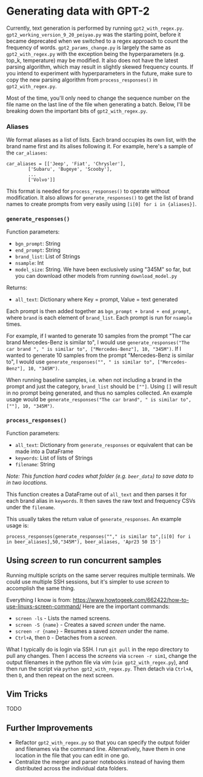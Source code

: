 # Generating data with GPT-2
Currently, text generation is performed by running `gpt2_with_regex.py`. `gpt2_working_version_9_20_peiyao.py` was the starting point, before it became deprecated when we switched to a regex approach to count the frequency of words. `gpt2_params_change.py` is largely the same as `gpt2_with_regex.py` with the exception being the hyperparameters (e.g. top_k, temperature) may be modified. It also does not have the latest parsing algorithm, which may result in slightly skewed frequency counts. If you intend to experiment with hyperparameters in the future, make sure to copy the new parsing algorithm from `process_responses()` in `gpt2_with_regex.py`.

Most of the time, you'll only need to change the sequence number on the file name on the last line of the file when generating a batch. Below, I'll be breaking down the important bits of `gpt2_with_regex.py`.

### Aliases
We format aliases as a list of lists. Each brand occupies its own list, with the brand name first and its alises following it. For example, here's a sample of the `car_aliases`:
```
car_aliases = [['Jeep', 'Fiat', 'Chrysler'],
        ['Subaru', 'Bugeye', 'Scooby'],
        ...
        ['Volvo']]
```
This format is needed for `process_responses()` to operate without modification. It also allows for `generate_responses()` to get the list of brand names to create prompts from very easily using `[i[0] for i in {aliases}]`.

### `generate_responses()`
Function parameters:
- `bgn_prompt`: String
- `end_prompt`: String
- `brand_list`: List of Strings
- `nsample`: Int
- `model_size`: String. We have been exclusively using "345M" so far, but you can download other models from running `download_model.py`

Returns:
- `all_text`: Dictionary where Key = prompt, Value = text generated

Each prompt is then added together as `bgn_prompt + brand + end_prompt`, where `brand` is each element of `brand_list`. Each prompt is run for `nsample` times.

For example, if I wanted to generate 10 samples from the prompt "The car brand Mercedes-Benz is similar to", I would use `generate_responses("The car brand ", " is similar to", ["Mercedes-Benz"], 10, "345M")`. If I wanted to generate 10 samples from the prompt "Mercedes-Benz is similar to", I would use `generate_responses("", " is similar to", ["Mercedes-Benz"], 10, "345M")`.

When running baseline samples, i.e. when not including a brand in the prompt and just the category, `brand_list` should be `[""]`. Using `[]` will result in no prompt being generated, and thus no samples collected. An example usage would be `generate_responses("The car brand", " is similar to", [""], 10, "345M")`.

### `process_responses()`

Function parameters:
- `all_text`: Dictionary from `generate_responses` or equivalent that can be made into a DataFrame
- `keywords`: List of lists of Strings
- `filename`: String

*Note: This function hard codes what folder (e.g. `beer_data`) to save data to in two locations.*

This function creates a DataFrame out of `all_text` and then parses it for each brand alias in `keywords`. It then saves the raw text and frequency CSVs under the `filename`.

This usually takes the return value of `generate_responses`. An example usage is:
```
process_responses(generate_responses(""," is similar to",[i[0] for i in beer_aliases],50,"345M"), beer_aliases, 'Apr23 50 15')
```

## Using _screen_ to run concurrent samples
Running multiple scripts on the same server requires multiple terminals. We could use multiple SSH sessions, but it's simpler to use _screen_ to accomplish the same thing.

Everything I know is from: https://www.howtogeek.com/662422/how-to-use-linuxs-screen-command/ Here are the important commands:
- `screen -ls` - Lists the named screens.
- `screen -S {name}` - Creates a saved _screen_ under the name.
- `screen -r {name}` - Resumes a saved _screen_ under the name.
- `Ctrl+A`, then `D` - Detaches from a _screen_.

What I typically do is login via SSH. I run `git pull` in the repo directory to pull any changes. Then I access the _screens_ via `screen -r sim1`, change the output filenames in the python file via _vim_ (`vim gpt2_with_regex.py`), and then run the script via `python gpt2_with_regex.py`. Then detach via `Ctrl+A`, then `D`, and then repeat on the next screen.
## Vim Tricks
TODO

## Further Improvements
- Refactor `gpt2_with_regex.py` so that you can specify the output folder and filenames via the command line. Alternatively, have them in one location in the file that you can edit in one go.
- Centralize the merger and parser notebooks instead of having them distributed across the individual data folders.
